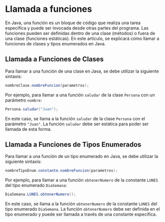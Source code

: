 # Llamada a funciones

En Java, una función es un bloque de código que realiza una tarea específica y puede ser invocada desde otras partes del
programa. Las funciones pueden ser definidas dentro de una clase (métodos) o fuera de una clase (funciones estáticas).
En este artículo, se explicará cómo llamar a funciones de clases y tipos enumerados en Java.

## Llamada a Funciones de Clases

Para llamar a una función de una clase en Java, se debe utilizar la siguiente sintaxis:

```java
nombreClase.nombreFuncion(parametros);
```

Por ejemplo, para llamar a una función `saludar` de la clase `Persona` con un parámetro `nombre`:

```java
Persona.saludar("Juan");
```

En este caso, se llama a la función `saludar` de la clase `Persona` con el parámetro `"Juan"`. La función `saludar` debe
ser estática para poder ser llamada de esta forma.

## Llamada a Funciones de Tipos Enumerados

Para llamar a una función de un tipo enumerado en Java, se debe utilizar la siguiente sintaxis:

```java
nombreTipoEnum.constante.nombreFuncion(parametros);
```

Por ejemplo, para llamar a una función `obtenerNumero` de la constante `LUNES` del tipo enumerado `DiaSemana`:

```java
DiaSemana.LUNES.obtenerNumero();
```

En este caso, se llama a la función `obtenerNumero` de la constante `LUNES` del tipo enumerado `DiaSemana`. La función
`obtenerNumero` debe ser definida en el tipo enumerado y puede ser llamada a través de una constante específica.